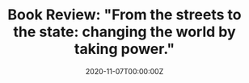 ---
authors:
- admin
date: "2020-11-07T00:00:00Z"
doi: "https://doi.org/10.1080/14742837.2020.1836616"
featured: false
image:
  caption: 
  focal_point: ""
  preview_only: false
links:
- name: Custom Link
  url: https://www.tandfonline.com/doi/full/10.1080/14742837.2020.1836616?scroll=top&needAccess=true
publication: "Social Movement Studies"
publication_short: ""
publication_types:
- "0"
publishDate: "2020-11-01T00:00:00Z"
title: 'Book Review: "From the streets to the state: changing the world by taking power."'
url_pdf: http://arxiv.org/pdf/1512.04133v1
---